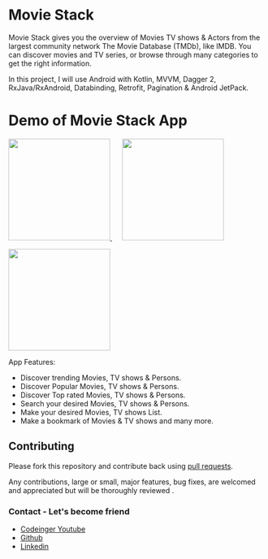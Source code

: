 # Movie Stack


Movie Stack gives you the overview of Movies TV shows & Actors from the largest community network The Movie Database (TMDb), like IMDB. You can discover movies and TV series, or browse through many categories to get the right information.

In this project, I will use Android with Kotlin, MVVM, Dagger 2, RxJava/RxAndroid, Databinding, Retrofit, Pagination & Android JetPack.


# Demo of Movie Stack App 

 

 <a href="https://play.google.com/store/apps/details?id=com.codeinger.moviestack">
  <img src="https://play.google.com/intl/en_us/badges/static/images/badges/en_badge_web_generic.png" width="200px">
 </a>

 <a style="margin:20;padding:0" href="https://youtu.be/kwd8JxHLKpw">
  <img src="https://raw.githubusercontent.com/mayankkasera/Movie-Stack/master/media/youtube.png" width="200" >
 </a>
 


  <img width="200px"   src="https://github.com/mayankkasera/Movie-Stack/blob/master/media/moviestack.gif"></br>


App Features: 

* Discover trending Movies, TV shows & Persons.
* Discover Popular Movies, TV shows & Persons.
* Discover Top rated Movies, TV shows & Persons.
* Search your desired Movies, TV shows & Persons.
* Make your desired Movies, TV shows List.
* Make a bookmark of Movies & TV shows and many more.



## Contributing

Please fork this repository and contribute back using
[pull requests](https://github.com/mayankkasera/Movie-Stack/pulls).

Any contributions, large or small, major features, bug fixes, are welcomed and appreciated
but will be thoroughly reviewed .

### Contact - Let's become friend
- [Codeinger Youtube](https://www.youtube.com/channel/UCmT9UCp9u_5vV0vVNPfqBGQ)
- [Github](https://github.com/mayankkasera)
- [Linkedin](https://www.linkedin.com/in/mayank-kasera-5b784a152/)





